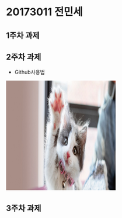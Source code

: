 # 20173011 전민세

## 1주차 과제

## 2주차 과제
  - Github사용법
  
<img width="300" height="300" src="./png/고양이.jpg"></img>
## 3주차 과제
